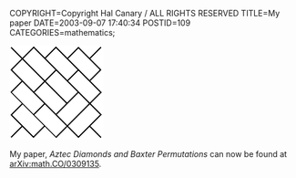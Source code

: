 COPYRIGHT=Copyright Hal Canary / ALL RIGHTS RESERVED
TITLE=My paper
DATE=2003-09-07 17:40:34
POSTID=109
CATEGORIES=mathematics;

![toad](/images/toad.png)

My paper, _Aztec Diamonds and Baxter Permutations_ can now be found at [arXiv:math.CO/0309135](http://arxiv.org/abs/math.CO/0309135).
